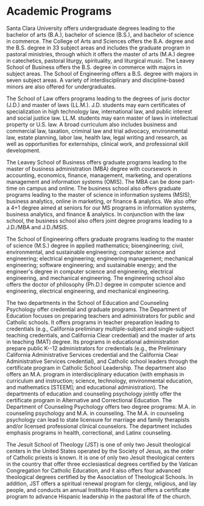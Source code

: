 Academic Programs
=================

Santa Clara University offers undergraduate degrees leading to the bachelor of arts (B.A.), bachelor of science (B.S.), and bachelor of science in commerce. The College of Arts and Sciences offers the B.A. degree and the B.S. degree in 33 subject areas and includes the graduate program in pastoral ministries, through which it offers the master of arts (M.A.) degree in catechetics, pastoral liturgy, spirituality, and liturgical music. The Leavey School of Business offers the B.S. degree in commerce with majors in subject areas. The School of Engineering offers a B.S. degree with majors in seven subject areas. A variety of interdisciplinary and discipline-based minors are also offered for undergraduates.

The School of Law offers programs leading to the degrees of juris doctor (J.D.) and master of laws (LL.M.). J.D. students may earn certificates of specialization in high technology law, international law, and public interest and social justice law. LL.M. students may earn master of laws in intellectual property or U.S. law. A broad curriculum also includes business and commercial law, taxation, criminal law and trial advocacy, environmental law, estate planning, labor law, health law, legal writing and research, as well as opportunities for externships, clinical work, and professional skill development.

The Leavey School of Business offers graduate programs leading to the master of business administration (MBA) degree with coursework in accounting, economics, finance, management, marketing, and operations management and information systems (OMIS). The MBA can be done part-time on campus and online. The business school also offers graduate programs leading to the master of science in information systems (MSIS), business analytics, online in marketing, or finance & analytics. We also offer a 4+1 degree aimed at seniors for our MS programs in information systems, business analytics, and finance & analytics. In conjunction with the law school, the business school also offers joint degree programs leading to a J.D./MBA and J.D./MSIS.

The School of Engineering offers graduate programs leading to the master of science (M.S.) degree in applied mathematics; bioengineering; civil, environmental, and sustainable engineering; computer science and engineering; electrical engineering; engineering management; mechanical engineering; software engineering; and sustainable energy; and the engineer's degree in computer science and engineering, electrical engineering, and mechanical engineering. The engineering school also offers the doctor of philosophy (Ph.D.) degree in computer science and engineering, electrical engineering, and mechanical engineering.

The two departments in the School of Education and Counseling Psychology offer credential and graduate programs. The Department of Education focuses on preparing teachers and administrators for public and Catholic schools. It offers programs in teacher preparation leading to credentials (e.g., California preliminary multiple-subject and single-subject teaching credentials, and California Clear credential) and the master of arts in teaching (MAT) degree. Its programs in educational administration prepare public K--12 administrators for credentials (e.g., the Preliminary California Administrative Services credential and the California Clear Administrative Services credential), and Catholic school leaders through the certificate program in Catholic School Leadership. The department also offers an M.A. program in interdisciplinary education (with emphasis in curriculum and instruction; science, technology, environmental education, and mathematics \[STEEM\]; and educational administration). The departments of education and counseling psychology jointly offer the certificate program in Alternative and Correctional Education. The Department of Counseling Psychology offers two degree programs: M.A. in counseling psychology and M.A. in counseling. The M.A. in counseling psychology can lead to state licensure for marriage and family therapists and/or licensed professional clinical counselors. The department includes emphasis programs in health, correctional, and Latinx counseling.

The Jesuit School of Theology (JST) is one of only two Jesuit theological centers in the United States operated by the Society of Jesus, as the order of Catholic priests is known. It is one of only two Jesuit theological centers in the country that offer three ecclesiastical degrees certified by the Vatican Congregation for Catholic Education, and it also offers four advanced theological degrees certified by the Association of Theological Schools. In addition, JST offers a spiritual renewal program for clergy, religious, and lay people, and conducts an annual Instituto Hispano that offers a certificate program to advance Hispanic leadership in the pastoral life of the church.
